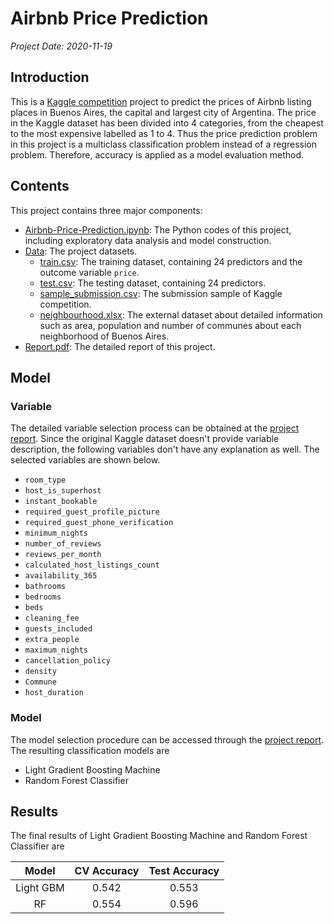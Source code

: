 # Airbnb Price Prediction

*Project Date: 2020-11-19*

## Introduction

This is a [Kaggle competition](https://www.kaggle.com/c/duke-cs671-fall20-airbnb-pricing-data/overview) project to predict the prices of Airbnb listing places in Buenos Aires, the capital and largest city of Argentina. The price in the Kaggle dataset has been divided into 4 categories, from the cheapest to the most expensive labelled as 1 to 4. Thus the price prediction problem in this project is a multiclass classification problem instead of a regression problem. Therefore, accuracy is applied as a model evaluation method.

## Contents

This project contains three major components:

- [Airbnb-Price-Prediction.ipynb](./Airbnb-Price-Prediction.ipynb): The Python codes of this project, including exploratory data analysis and model construction.
- [Data](./Data): The project datasets.
    - [train.csv](./Data/train.csv): The training dataset, containing 24 predictors and the outcome variable `price`.
    - [test.csv](./Data/test.csv): The testing dataset, containing 24 predictors.
    - [sample_submission.csv](./Data/sample_submission.csv): The submission sample of Kaggle competition.
    - [neighbourhood.xlsx](./Data/neighbourhood.xlsx): The external dataset about detailed information such as area, population and number of communes about each neighborhood of Buenos Aires.
- [Report.pdf](./Report.pdf): The detailed report of this project.

## Model

### Variable

The detailed variable selection process can be obtained at the [project report](./Report.pdf). Since the original Kaggle dataset doesn't provide variable description, the following variables don't have any explanation as well. The selected variables are shown below.

- `room_type`
- `host_is_superhost`
- `instant_bookable`
- `required_guest_profile_picture`
- `required_guest_phone_verification`
- `minimum_nights`
- `number_of_reviews`
- `reviews_per_month`
- `calculated_host_listings_count`
- `availability_365`
- `bathrooms`
- `bedrooms`
- `beds`
- `cleaning_fee`
- `guests_included`
- `extra_people`
- `maximum_nights`
- `cancellation_policy`
- `density`
- `Commune`
- `host_duration`

### Model

The model selection procedure can be accessed through the [project report](./Report.pdf). The resulting classification models are

- Light Gradient Boosting Machine
- Random Forest Classifier

## Results

The final results of Light Gradient Boosting Machine and Random Forest Classifier are

|Model|CV Accuracy|Test Accuracy|
|:---:|:---------:|:-----------:|
|Light GBM|0.542|0.553|
|RF|0.554|0.596|